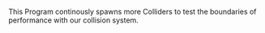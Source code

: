This Program continously spawns more Colliders to test the boundaries of performance with our collision system.